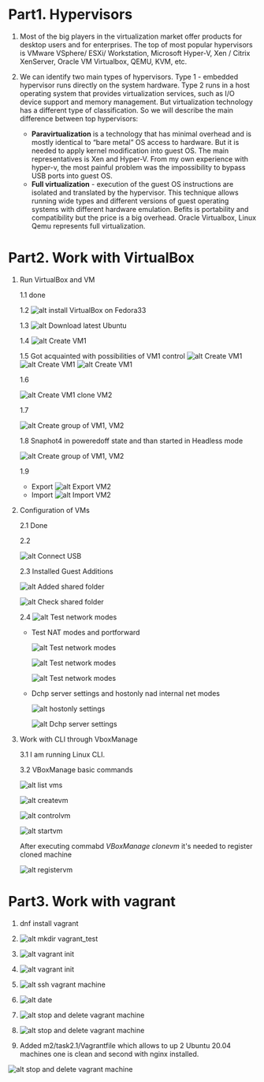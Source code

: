# **Part1. Hypervisors**
1. Most of the big players in the virtualization market offer products for desktop users and for enterprises. The top of most popular hypervisors is VMware VSphere/ ESXi/ Workstation, Microsoft  Hyper-V, Xen / Citrix XenServer, Oracle VM Virtualbox, QEMU, KVM, etc.

2. We can identify two main types of hypervisors. Type 1 - embedded hypervisor runs directly on the system hardware. Type 2 runs in a host operating system that provides virtualization services, such as I/O device support and memory management. But virtualization technology has a different type of classification. So we will describe the main difference between top hypervisors:
    + **Paravirtualization** is a technology that has minimal overhead and is mostly identical to “bare metal” OS access to hardware. But it is needed to apply kernel modification into guest OS. The main representatives is Xen and Hyper-V. From my own experience with hyper-v, the most painful problem was the impossibility to bypass USB ports into guest OS.
    + **Full virtualization** - execution of the guest OS  instructions are isolated and translated by the hypervisor. This technique allows running wide types and different versions of guest operating systems with different hardware emulation. Befits is portability and compatibility but the price is a big overhead. Oracle Virtualbox, Linux Qemu represents full virtualization. 
# **Part2. Work with VirtualBox**
1. Run VirtualBox and VM

    1.1 done

    1.2 ![alt install VirtualBox on Fedora33](/m2/task2.1/images/1_2.png)

    1.3 ![alt Download latest Ubuntu](/m2/task2.1/images/1_3.png)

    1.4 
    ![alt Create VM1](/m2/task2.1/images/1_4.png)

    1.5 Got acquainted with possibilities of VM1 control
    ![alt Create VM1](/m2/task2.1/images/1_5_1.png)
    ![alt Create VM1](/m2/task2.1/images/1_5_2.png)
    ![alt Create VM1](/m2/task2.1/images/1_5_3.png)

    1.6

    ![alt Create VM1 clone VM2](/m2/task2.1/images/1_6.png)

    1.7 

    ![alt Create group of  VM1, VM2](/m2/task2.1/images/1_7.png)

    1.8 Snaphot4 in poweredoff state and than started in Headless mode

     ![alt Create group of  VM1, VM2](/m2/task2.1/images/1_8.png)

    1.9 
    + Export
    ![alt Export  VM2](/m2/task2.1/images/1.9.png)
    + Import
    ![alt Import VM2](/m2/task2.1/images/1_9_1.png)
2. Configuration of VMs

    2.1 Done

    2.2 

    ![alt Connect USB](/m2/task2.1/images/2_2.png)

    2.3 Installed Guest Additions
  
    ![alt Added shared folder](/m2/task2.1/images/2_3_1.png)

    ![alt Check shared folder](/m2/task2.1/images/2_3_2.png)

    2.4  ![alt Test network modes](/m2/task2.1/images/Vboxnet.png)

    +  Test NAT modes and portforward

        ![alt Test network modes](/m2/task2.1/images/2_4_1.png)

        ![alt Test network modes](/m2/task2.1/images/2_4_2.png)

        ![alt Test network modes](/m2/task2.1/images/2_4_3.png)

    + Dchp server settings and hostonly nad internal net modes

        ![alt hostonly settings](/m2/task2.1/images/2_4_4.png)

        ![alt Dchp server settings](/m2/task2.1/images/2_4_5.png)
    
3. Work with CLI through VboxManage 
    
    3.1 I am running Linux CLI.
    
    3.2 VBoxManage basic commands
     
    ![alt list vms](/m2/task2.1/images/2_5_1.png)

    ![alt createvm](/m2/task2.1/images/2_5_2.png)

    ![alt controlvm](/m2/task2.1/images/2_5_3.png)

    ![alt startvm](/m2/task2.1/images/2_5_4.png)

    After executing commabd *VBoxManage clonevm* it's needed to register cloned machine

    ![alt registervm](/m2/task2.1/images/2_5_5.png)
# **Part3. Work with vagrant**

 1. dnf install vagrant

 2. ![alt mkdir vagrant_test](/m2/task2.1/images/3.2.png)

 3. ![alt vagrant init](/m2/task2.1/images/3.3.png)

 4. ![alt vagrant init](/m2/task2.1/images/3.4.png)

 5. ![alt ssh vagrant machine](/m2/task2.1/images/3.5.png)

 6. ![alt date](/m2/task2.1/images/3.6.png)

 7. ![alt stop and delete vagrant machine](/m2/task2.1/images/3.7.png)

 8. ![alt stop and delete vagrant machine](/m2/task2.1/images/3.8.png)
 
 9. Added m2/task2.1/Vagrantfile which allows to up 2 Ubuntu 20.04 machines one is clean and second with nginx installed.
 
   ![alt stop and delete vagrant machine](/m2/task2.1/images/3.9.png)
   



